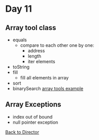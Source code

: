Day 11
====

Array tool class
----
* equals
  * compare to each other one by one:
    * address
    * length
    * iter elements
* toString
* fill
  * fill all elements in array
* sort
* binarySearch
[array tools example](../Codes/ArrayTools.java)

Array Exceptions
----
* index out of bound
* null pointer exception


[Back to Director](https://github.com/WestbrookYuan/Java-Learning/)